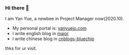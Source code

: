 ### Hi there 👋

I am Yan Yue, a newbee in Project Manager now(2020.10).

* My personal portal is: [yanyueio.com](https://www.yanyueio.com/)
* I write english blog in [major](https://major.yanyueio.com/)
* I write chinese blog in [cnblogs-bluechip](https://cnblogs.com/bluechip/)

thks for ur visit.

